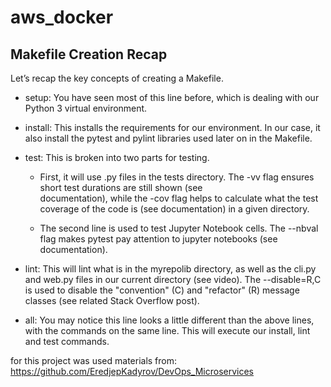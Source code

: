 # aws_docker


## Makefile Creation Recap
Let’s recap the key concepts of creating a Makefile.

* setup: You have seen most of this line before, which is dealing with our Python 3 virtual environment.

* install: This installs the requirements for our environment. In our case, it also install the pytest and pylint libraries used later on in the Makefile.

* test: This is broken into two parts for testing.

     * First, it will use .py files in the tests directory. The -vv flag ensures short test durations are still shown (see    
     documentation),      while the -cov flag helps to calculate what the test coverage of the code is (see documentation) in a given
     directory.

     * The second line is used to test Jupyter Notebook cells. The --nbval flag makes pytest pay attention to jupyter notebooks (see     
      documentation).

* lint: This will lint what is in the myrepolib directory, as well as the cli.py and web.py files in our current directory (see video). The --disable=R,C is used to disable the "convention" (C) and "refactor" (R) message classes (see related Stack Overflow post).

* all: You may notice this line looks a little different than the above lines, with the commands on the same line. This will execute our install, lint and test commands.

for this project was used materials from: 
https://github.com/EredjepKadyrov/DevOps_Microservices
